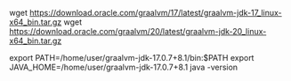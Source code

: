 
 wget https://download.oracle.com/graalvm/17/latest/graalvm-jdk-17_linux-x64_bin.tar.gz 
 wget https://download.oracle.com/graalvm/20/latest/graalvm-jdk-20_linux-x64_bin.tar.gz

export PATH=/home/user/graalvm-jdk-17.0.7+8.1/bin:$PATH
export JAVA_HOME=/home/user/graalvm-jdk-17.0.7+8.1
java -version